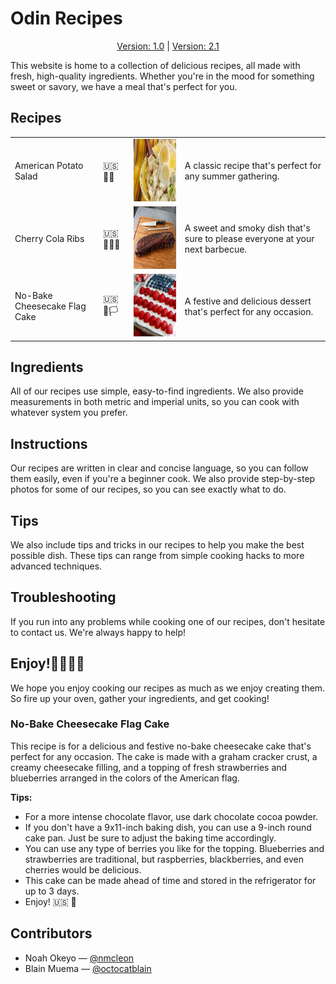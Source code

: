 # Odin Recipes

<center>

[Version: 1.0](https://onkiaye.github.io/odin-recipes/) | [Version: 2.1](https://nmcleon.github.io/odin-recipes/v2/)

 </center>

This website is home to a collection of delicious recipes, all made with fresh, high-quality ingredients. Whether you're in the mood for something sweet or savory, we have a meal that's perfect for you.

## Recipes

<table>
<tr>

<td>American Potato Salad</td>
<td>🇺🇸 🥔🥗</td>
<td><img src="/Assets/images/AmericanPotatoSalad.webp" width="200" height="100"></td>
<td>A classic recipe that's perfect for any summer gathering.</td>
</tr>
<tr>

<td>Cherry Cola Ribs</td>
<td>🇺🇸 🥩🍒🥤</td>
<td><img src="/Assets/images/Cherry-Cola-Ribs_Chef-John_4x3.webp" width="200" height="100"></td>
<td>A sweet and smoky dish that's sure to please everyone at your next barbecue.</td>
</tr>
<tr>
<td>No-Bake Cheesecake Flag Cake</td>
<td>🇺🇸 🍰🏳</td>
<td><img src="/Assets/images/No-Break_Cheesecake/Flag-Cake-with-Cheesecake-Topping-25-500x500.jpg" width="200" height="100"></td>
<td>A festive and delicious dessert that's perfect for any occasion.</td>
</tr>
</table>

## Ingredients

All of our recipes use simple, easy-to-find ingredients. We also provide measurements in both metric and imperial units, so you can cook with whatever system you prefer.

## Instructions

Our recipes are written in clear and concise language, so you can follow them easily, even if you're a beginner cook. We also provide step-by-step photos for some of our recipes, so you can see exactly what to do.

## Tips

We also include tips and tricks in our recipes to help you make the best possible dish. These tips can range from simple cooking hacks to more advanced techniques.

## Troubleshooting

If you run into any problems while cooking one of our recipes, don't hesitate to contact us. We're always happy to help!

## Enjoy!👩‍🍳👨‍🍳

We hope you enjoy cooking our recipes as much as we enjoy creating them. So fire up your oven, gather your ingredients, and get cooking!

### No-Bake Cheesecake Flag Cake

This recipe is for a delicious and festive no-bake cheesecake cake that's perfect for any occasion. The cake is made with a graham cracker crust, a creamy cheesecake filling, and a topping of fresh strawberries and blueberries arranged in the colors of the American flag.

**Tips:**

- For a more intense chocolate flavor, use dark chocolate cocoa powder.
- If you don't have a 9x11-inch baking dish, you can use a 9-inch round cake pan. Just be sure to adjust the baking time accordingly.
- You can use any type of berries you like for the topping. Blueberries and strawberries are traditional, but raspberries, blackberries, and even cherries would be delicious.
- This cake can be made ahead of time and stored in the refrigerator for up to 3 days.
- Enjoy! 🇺🇸 🍰

## Contributors

- Noah Okeyo &mdash; [@nmcleon](https://github.com/nmcleon)
- Blain Muema &mdash; [@octocatblain](https://github.com/octocatblain)
